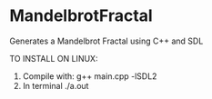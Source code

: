 # MandelbrotFractal
Generates a Mandelbrot Fractal using C++ and SDL

TO INSTALL ON LINUX:
1) Compile with: g++ main.cpp -lSDL2
2) In terminal ./a.out
